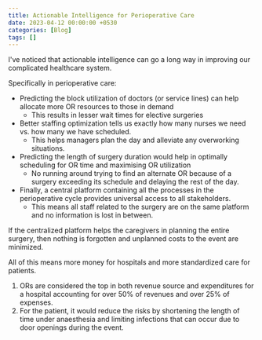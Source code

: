```yaml
---
title: Actionable Intelligence for Perioperative Care
date: 2023-04-12 00:00:00 +0530
categories: [Blog]
tags: []
---
```


I've noticed that actionable intelligence can go a long way in improving our complicated healthcare system. 

Specifically in perioperative care:
- Predicting the block utilization of doctors (or service lines) can help allocate more OR resources to those in demand
    - This results in lesser wait times for elective surgeries
- Better staffing optimization tells us exactly how many nurses we need vs. how many we have scheduled.
    - This helps managers plan the day and alleviate any overworking situations.
- Predicting the length of surgery duration would help in optimally scheduling for OR time and maximising OR utilization
    - No running around trying to find an alternate OR because of a surgery exceeding its schedule and delaying the rest 
  of the day.
- Finally, a central platform containing all the processes in the perioperative cycle provides universal access to all 
stakeholders.
    - This means all staff related to the surgery are on the same platform and no information is lost in between.

If the centralized platform helps the caregivers in planning the entire surgery, then nothing is forgotten and unplanned 
costs to the event are minimized. 

All of this means more money for hospitals and more standardized care for patients.
1. ORs are considered the top in both revenue source and expenditures for a hospital accounting for over 50% of revenues 
and over 25% of expenses.
2. For the patient, it would reduce the risks by shortening the length of time under anaesthesia and limiting infections 
that can occur due to door openings during the event.
